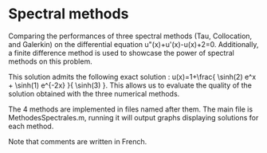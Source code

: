 # Spectral methods

Comparing the performances of three spectral methods (Tau, Collocation, and Galerkin) on the differential equation u"(x)+u'(x)-u(x)+2=0. Additionally, a finite difference method is used to showcase the power of spectral methods on this problem.

This solution admits the following exact solution : u(x)=1+\frac{ \sinh(2) e^x + \sinh(1) e^{-2x} }{ \sinh(3) }. This allows us to evaluate the quality of the solution obtained with the three numerical methods.

The 4 methods are implemented in files named after them. The main file is MethodesSpectrales.m, running it will output graphs displaying solutions for each method.

Note that comments are written in French.
